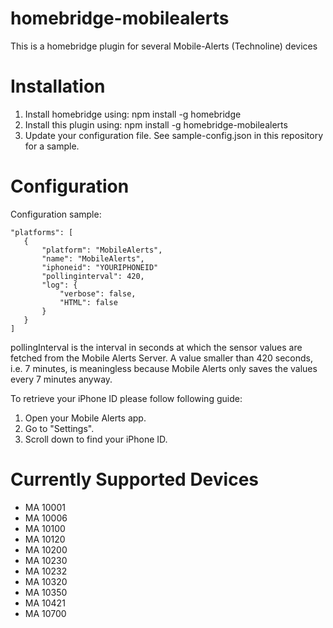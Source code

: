 # homebridge-mobilealerts 

This is a homebridge plugin for several Mobile-Alerts (Technoline) devices

# Installation
1. Install homebridge using: npm install -g homebridge
2. Install this plugin using: npm install -g homebridge-mobilealerts
3. Update your configuration file. See sample-config.json in this repository for a sample. 

# Configuration
Configuration sample:

 ```
"platforms": [
    {
        "platform": "MobileAlerts",
        "name": "MobileAlerts",
        "iphoneid": "YOURIPHONEID"
        "pollinginterval": 420,
        "log": {
            "verbose": false,
            "HTML": false
        }
    }
]
```

pollingInterval is the interval in seconds at which the sensor values are fetched from the Mobile Alerts Server. A value smaller than 420 seconds, i.e. 7 minutes, is meaningless because Mobile Alerts only saves the values every 7 minutes anyway.

To retrieve your iPhone ID please follow following guide:
1. Open your Mobile Alerts app.
2. Go to "Settings".
3. Scroll down to find your iPhone ID. 

# Currently Supported Devices
- MA 10001
- MA 10006
- MA 10100
- MA 10120
- MA 10200
- MA 10230
- MA 10232
- MA 10320
- MA 10350
- MA 10421
- MA 10700